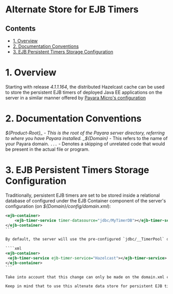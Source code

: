 # Alternate Store for EJB Timers

## Contents

* [1. Overview](#1-overview)
* [2. Documentation Conventions](#2-documentation-conventions)
* [3. EJB Persistent Timers Storage Configuration](#3-ejb-persistent-timers-configuration)

# 1. Overview

Starting with release _4.1.1.164_, the distributed Hazelcast cache can be used to store the persistent EJB timers of deployed Java EE applications on the server in a similar manner offered by [Payara Micro's configuration](payara-micro/persistent-ejb-timers.md)

# 2. Documentation Conventions

 _${Product-Root}_ - This is the root of the Payara server directory, referring to where you have Payara installed.  _${Domain}_ - This refers to the name of your Payara domain.  `...` - Denotes a skipping of unrelated code that would be present in the actual file or program. 

# 3. EJB Persistent Timers Storage Configuration

Traditionally, persistent EJB timers are set to be stored inside a relational database of configured under the EJB Container component of the server's configuration (on _${Domain}/config/domain.xml_):

````xml
<ejb-container>
    <ejb-timer-service timer-datasource="jdbc/MyTimerDB"></ejb-timer-service>
</ejb-container>
```

By default, the server will use the pre-configured `jdbc/__TimerPool` datasource to store persistent timers into an embedded Derby database saved into the _${Domain}/applications/databases_ directory. To set the Hazelcast distributed cache to store persistent timers, assign the `ejb-timer-service attribute` on the `ejb-timer-service` element to _"Hazelcast"_:

````xml
<ejb-container>
 <ejb-timer-service ejb-timer-service="Hazelcast"></ejb-timer-service>
</ejb-container>
```

Take into account that this change can only be made on the domain.xml configuration, as no alternate _asadmin_ commands (and by extension a visual element on the admin console) are available.

Keep in mind that to use this altenate data store for persistent EJB timers, **Hazelcast** must be [enabled](extended-documentation/hazelcast.md#3-enabling-hazelcast) first. 




